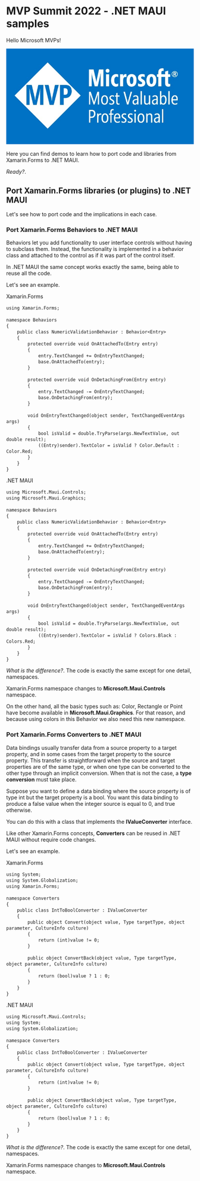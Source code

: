 # MVP Summit 2022 - .NET MAUI samples

Hello Microsoft MVPs!

![Microsoft MVP](images/mvp-summit.jpg)

Here you can find demos to learn how to port code and libraries from Xamarin.Forms to .NET MAUI.

_Ready?_.

## Port Xamarin.Forms libraries (or plugins) to .NET MAUI

Let's see how to port code and the implications in each case.

### Port Xamarin.Forms Behaviors to .NET MAUI

Behaviors let you add functionality to user interface controls without having to subclass them. Instead, the functionality is implemented in a behavior class and attached to the control as if it was part of the control itself.

In .NET MAUI the same concept works exactly the same, being able to reuse all the code. 

Let's see an example.

Xamarin.Forms

```
using Xamarin.Forms;

namespace Behaviors
{
    public class NumericValidationBehavior : Behavior<Entry>
    {
        protected override void OnAttachedTo(Entry entry)
        {
            entry.TextChanged += OnEntryTextChanged;
            base.OnAttachedTo(entry);
        }

        protected override void OnDetachingFrom(Entry entry)
        {
            entry.TextChanged -= OnEntryTextChanged;
            base.OnDetachingFrom(entry);
        }

        void OnEntryTextChanged(object sender, TextChangedEventArgs args)
        {
            bool isValid = double.TryParse(args.NewTextValue, out double result);
            ((Entry)sender).TextColor = isValid ? Color.Default : Color.Red;
        }
    }
}
```
.NET MAUI

```
using Microsoft.Maui.Controls;
using Microsoft.Maui.Graphics;

namespace Behaviors
{
    public class NumericValidationBehavior : Behavior<Entry>
    {
        protected override void OnAttachedTo(Entry entry)
        {
            entry.TextChanged += OnEntryTextChanged;
            base.OnAttachedTo(entry);
        }

        protected override void OnDetachingFrom(Entry entry)
        {
            entry.TextChanged -= OnEntryTextChanged;
            base.OnDetachingFrom(entry);
        }

        void OnEntryTextChanged(object sender, TextChangedEventArgs args)
        {
            bool isValid = double.TryParse(args.NewTextValue, out double result);
            ((Entry)sender).TextColor = isValid ? Colors.Black : Colors.Red;
        }
    }
}
```

_What is the difference?_. The code is exactly the same except for one detail, namespaces.

Xamarin.Forms namespace changes to **Microsoft.Maui.Controls** namespace. 

On the other hand, all the basic types such as: Color, Rectangle or Point have become available in **Microsoft.Maui.Graphics**. For that reason, and because using colors in this Behavior we also need this new namespace. 

### Port Xamarin.Forms Converters to .NET MAUI

Data bindings usually transfer data from a source property to a target property, and in some cases from the target property to the source property. This transfer is straightforward when the source and target properties are of the same type, or when one type can be converted to the other type through an implicit conversion. When that is not the case, a **type conversion** must take place.

Suppose you want to define a data binding where the source property is of type int but the target property is a bool. You want this data binding to produce a false value when the integer source is equal to 0, and true otherwise.

You can do this with a class that implements the **IValueConverter** interface.

Like other Xamarin.Forms concepts, **Converters** can be reused in  .NET MAUI without require code changes.

Let's see an example. 

Xamarin.Forms

```
using System;
using System.Globalization;
using Xamarin.Forms;

namespace Converters
{
    public class IntToBoolConverter : IValueConverter
    {
        public object Convert(object value, Type targetType, object parameter, CultureInfo culture)
        {
            return (int)value != 0;
        }

        public object ConvertBack(object value, Type targetType, object parameter, CultureInfo culture)
        {
            return (bool)value ? 1 : 0;
        }
    }
}
```
.NET MAUI

```
using Microsoft.Maui.Controls;
using System;
using System.Globalization;

namespace Converters
{
    public class IntToBoolConverter : IValueConverter
    {
        public object Convert(object value, Type targetType, object parameter, CultureInfo culture)
        {
            return (int)value != 0;
        }

        public object ConvertBack(object value, Type targetType, object parameter, CultureInfo culture)
        {
            return (bool)value ? 1 : 0;
        }
    }
}
```

_What is the difference?_. The code is exactly the same except for one detail, namespaces.

Xamarin.Forms namespace changes to **Microsoft.Maui.Controls** namespace. 